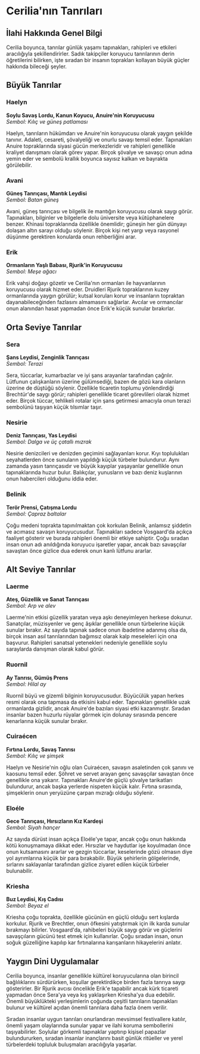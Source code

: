 # Cerilia'nın Tanrıları

## İlahi Hakkında Genel Bilgi

Cerilia boyunca, tanrılar günlük yaşamı tapınakları, rahipleri ve etkileri aracılığıyla şekillendirirler. Sadık takipçiler koruyucu tanrılarının derin öğretilerini bilirken, işte sıradan bir insanın toprakları kollayan büyük güçler hakkında bileceği şeyler.

## Büyük Tanrılar

### Haelyn
**Soylu Savaş Lordu, Kanun Koyucu, Anuire'nin Koruyucusu**  
*Sembol: Kılıç ve güneş patlaması*

Haelyn, tanrıların hükümdarı ve Anuire'nin koruyucusu olarak yaygın şekilde tanınır. Adaleti, cesareti, şövalyeliği ve onurlu savaşı temsil eder. Tapınakları Anuire topraklarında siyasi gücün merkezleridir ve rahipleri genellikle kraliyet danışmanı olarak görev yapar. Birçok şövalye ve savaşçı onun adına yemin eder ve sembolü krallık boyunca sayısız kalkan ve bayrakta görülebilir.

### Avani
**Güneş Tanrıçası, Mantık Leydisi**  
*Sembol: Batan güneş*

Avani, güneş tanrıçası ve bilgelik ile mantığın koruyucusu olarak saygı görür. Tapınakları, bilginler ve bilgelerle dolu üniversite veya kütüphanelere benzer. Khinasi topraklarında özellikle önemlidir; güneşin her gün dünyayı dolaşan altın sarayı olduğu söylenir. Birçok kişi net yargı veya rasyonel düşünme gerektiren konularda onun rehberliğini arar.

### Erik
**Ormanların Yaşlı Babası, Rjurik'in Koruyucusu**  
*Sembol: Meşe ağacı*

Erik vahşi doğayı gözetir ve Cerilia'nın ormanları ile hayvanlarının koruyucusu olarak hizmet eder. Druidleri Rjurik topraklarının kuzey ormanlarında yaygın görülür; kutsal koruları korur ve insanların topraktan dayanabileceğinden fazlasını almamasını sağlarlar. Avcılar ve ormancılar onun alanından hasat yapmadan önce Erik'e küçük sunular bırakırlar.

## Orta Seviye Tanrılar

### Sera
**Şans Leydisi, Zenginlik Tanrıçası**  
*Sembol: Terazi*

Sera, tüccarlar, kumarbazlar ve iyi şans arayanlar tarafından çağrılır. Lütfunun çalışkanların üzerine gülümsediği, bazen de gözü kara olanların üzerine de düştüğü söylenir. Özellikle ticaretin toplumu yönlendirdiği Brechtür'de saygı görür; rahipleri genellikle ticaret görevlileri olarak hizmet eder. Birçok tüccar, tehlikeli rotalar için şans getirmesi amacıyla onun terazi sembolünü taşıyan küçük tılsımlar taşır.

### Nesirie
**Deniz Tanrıçası, Yas Leydisi**  
*Sembol: Dalga ve üç çatallı mızrak*

Nesirie denizcileri ve denizden geçimini sağlayanları korur. Kıyı toplulukları seyahatlerden önce sunuların yapıldığı küçük türbeler bulundurur. Aynı zamanda yasın tanrıçasıdır ve büyük kayıplar yaşayanlar genellikle onun tapınaklarında huzur bulur. Balıkçılar, yunusların ve bazı deniz kuşlarının onun habercileri olduğunu iddia eder.

### Belinik
**Terör Prensi, Çatışma Lordu**  
*Sembol: Çapraz baltalar*

Çoğu medeni toprakta tapınılmaktan çok korkulan Belinik, anlamsız şiddetin ve acımasız savaşın koruyucusudur. Tapınakları sadece Vosgaard'da açıkça faaliyet gösterir ve burada rahipleri önemli bir etkiye sahiptir. Çoğu sıradan insan onun adı anıldığında koruyucu işaretler yapar, ancak bazı savaşçılar savaştan önce gizlice dua ederek onun kanlı lütfunu ararlar.

## Alt Seviye Tanrılar

### Laerme
**Ateş, Güzellik ve Sanat Tanrıçası**  
*Sembol: Arp ve alev*

Laerme'nin etkisi güzellik yaratan veya aşkı deneyimleyen herkese dokunur. Sanatçılar, müzisyenler ve genç âşıklar genellikle onun türbelerine küçük sunular bırakır. Az sayıda tapınak sadece onun ibadetine adanmış olsa da, birçok insan asıl tanrılarından bağımsız olarak kalp meseleleri için ona başvurur. Rahipleri sanatsal yetenekleri nedeniyle genellikle soylu saraylarda danışman olarak kabul görür.

### Ruornil
**Ay Tanrısı, Gümüş Prens**  
*Sembol: Hilal ay*

Ruornil büyü ve gizemli bilginin koruyucusudur. Büyücülük yapan herkes resmi olarak ona tapmasa da etkisini kabul eder. Tapınakları genellikle uzak ormanlarda gizlidir, ancak Anuire'de bazıları siyasi etki kazanmıştır. Sıradan insanlar bazen huzurlu rüyalar görmek için dolunay sırasında pencere kenarlarına küçük sunular bırakır.

### Cuiraécen
**Fırtına Lordu, Savaş Tanrısı**  
*Sembol: Kılıç ve şimşek*

Haelyn ve Nesirie'nin oğlu olan Cuiraécen, savaşın asaletinden çok şanını ve kaosunu temsil eder. Şöhret ve servet arayan genç savaşçılar savaştan önce genellikle ona yakarır. Tapınakları Anuire'de güçlü şövalye tarikatları bulundurur, ancak başka yerlerde nispeten küçük kalır. Fırtına sırasında, şimşeklerin onun yeryüzüne çarpan mızrağı olduğu söylenir.

### Eloéle
**Gece Tanrıçası, Hırsızların Kız Kardeşi**  
*Sembol: Siyah hançer*

Az sayıda dürüst insan açıkça Eloéle'ye tapar, ancak çoğu onun hakkında kötü konuşmamaya dikkat eder. Hırsızlar ve haydutlar işe koyulmadan önce onun kutsamasını ararlar ve gezgin tüccarlar, keselerinde gözü olmasın diye yol ayrımlarına küçük bir para bırakabilir. Büyük şehirlerin gölgelerinde, sırlarını saklayanlar tarafından gizlice ziyaret edilen küçük türbeler bulunabilir.

### Kriesha
**Buz Leydisi, Kış Cadısı**  
*Sembol: Beyaz el*

Kriesha çoğu toprakta, özellikle gücünün en güçlü olduğu sert kışlarda korkulur. Rjurik ve Brechtler, onun öfkesini yatıştırmak için ilk karda sunular bırakmayı bilirler. Vosgaard'da, rahibeleri büyük saygı görür ve güçlerini savaşçıların gücünü test etmek için kullanırlar. Çoğu sıradan insan, onun soğuk güzelliğine kapılıp kar fırtınalarına karışanların hikayelerini anlatır.

## Yaygın Dini Uygulamalar

Cerilia boyunca, insanlar genellikle kültürel koruyucularına olan birincil bağlılıklarını sürdürürken, koşullar gerektirdikçe birden fazla tanrıya saygı gösterirler. Bir Rjurik avcısı öncelikle Erik'e tapabilir ancak kürk ticareti yapmadan önce Sera'ya veya kış yaklaşırken Kriesha'ya dua edebilir. Önemli büyüklükteki yerleşimlerin çoğunda çeşitli tanrıların tapınakları bulunur ve kültürel açıdan önemli tanrılara daha fazla önem verilir.

Sıradan insanlar uygun tanrıları onurlandıran mevsimsel festivallere katılır, önemli yaşam olaylarında sunular yapar ve ilahi koruma sembollerini taşıyabilirler. Soylular görkemli tapınaklar yaptırıp kişisel papazlar bulundururken, sıradan insanlar inançlarını basit günlük ritüeller ve yerel türbelerdeki topluluk buluşmaları aracılığıyla yaşarlar.

